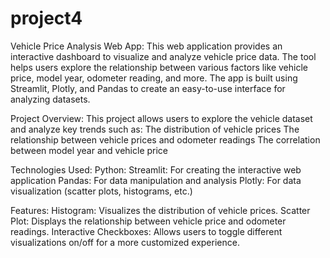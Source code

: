 # project4

Vehicle Price Analysis Web App:
This web application provides an interactive dashboard to visualize and analyze vehicle price data. The tool helps users explore the relationship between various factors like vehicle price, model year, odometer reading, and more. The app is built using Streamlit, Plotly, and Pandas to create an easy-to-use interface for analyzing datasets.

Project Overview:
This project allows users to explore the vehicle dataset and analyze key trends such as:
    The distribution of vehicle prices
    The relationship between vehicle prices and odometer readings
    The correlation between model year and vehicle price

Technologies Used:
    Python:
    Streamlit: For creating the interactive web application
    Pandas: For data manipulation and analysis
    Plotly: For data visualization (scatter plots, histograms, etc.)

Features:
    Histogram: Visualizes the distribution of vehicle prices.
    Scatter Plot: Displays the relationship between vehicle price and odometer readings.
    Interactive Checkboxes: Allows users to toggle different visualizations on/off for a more customized experience.
